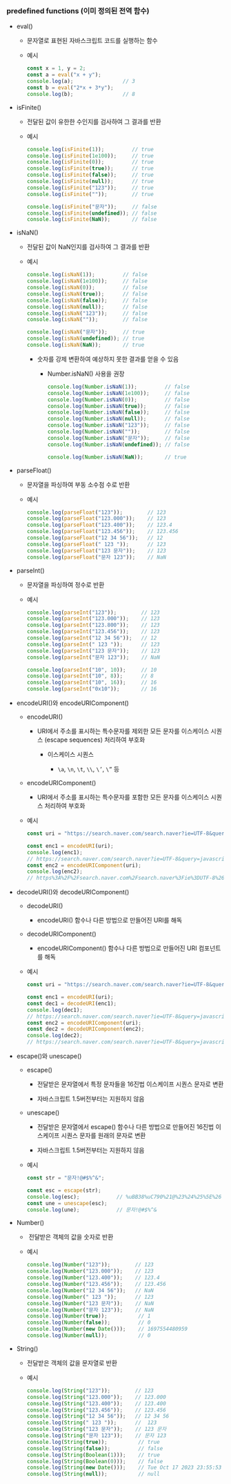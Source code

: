 ### predefined functions (이미 정의된 전역 함수)

- eval()
  
  - 문자열로 표현된 자바스크립트 코드를 실행하는 함수
  
  - 예시
    
    ```javascript
    const x = 1, y = 2;
    const a = eval("x + y");
    console.log(a);                // 3
    const b = eval("2*x + 3*y");
    console.log(b);                // 8
    ```

- isFinite()
  
  - 전달된 값이 유한한 수인지를 검사하여 그 결과를 반환
  
  - 예시
    
    ```javascript
    console.log(isFinite(1));         // true
    console.log(isFinite(1e100));     // true
    console.log(isFinite(0));         // true
    console.log(isFinite(true));      // true
    console.log(isFinite(false));     // true
    console.log(isFinite(null));      // true
    console.log(isFinite("123"));     // true
    console.log(isFinite(""));        // true
    
    console.log(isFinite("문자"));     // false
    console.log(isFinite(undefined)); // false
    console.log(isFinite(NaN));       // false
    ```

- isNaN()
  
  - 전달된 값이 NaN인지를 검사하여 그 결과를 반환
  
  - 예시
    
    ```javascript
    console.log(isNaN(1));         // false
    console.log(isNaN(1e100));     // false
    console.log(isNaN(0));         // false
    console.log(isNaN(true));      // false
    console.log(isNaN(false));     // false
    console.log(isNaN(null));      // false
    console.log(isNaN("123"));     // false
    console.log(isNaN(""));        // false
    
    console.log(isNaN("문자"));     // true
    console.log(isNaN(undefined)); // true
    console.log(isNaN(NaN));       // true
    ```
    
    - 숫자를 강제 변환하여 예상하지 못한 결과를 얻을 수 있음
      
      - Number.isNaN() 사용을 권장
        
        ```javascript
        console.log(Number.isNaN(1));         // false
        console.log(Number.isNaN(1e100));     // false
        console.log(Number.isNaN(0));         // false
        console.log(Number.isNaN(true));      // false
        console.log(Number.isNaN(false));     // false
        console.log(Number.isNaN(null));      // false
        console.log(Number.isNaN("123"));     // false
        console.log(Number.isNaN(""));        // false
        console.log(Number.isNaN("문자"));     // false
        console.log(Number.isNaN(undefined)); // false
        
        console.log(Number.isNaN(NaN));       // true
        ```

- parseFloat()
  
  - 문자열을 파싱하여 부동 소수점 수로 반환
  
  - 예시
    
    ```javascript
    console.log(parseFloat("123"));        // 123
    console.log(parseFloat("123.000"));    // 123
    console.log(parseFloat("123.400"));    // 123.4
    console.log(parseFloat("123.456"));    // 123.456
    console.log(parseFloat("12 34 56"));   // 12
    console.log(parseFloat(" 123 "));      // 123
    console.log(parseFloat("123 문자"));    // 123
    console.log(parseFloat("문자 123"));    // NaN
    ```

- parseInt()
  
  - 문자열을 파싱하여 정수로 반환
  
  - 예시
    
    ```javascript
    console.log(parseInt("123"));        // 123
    console.log(parseInt("123.000"));    // 123
    console.log(parseInt("123.800"));    // 123
    console.log(parseInt("123.456"));    // 123
    console.log(parseInt("12 34 56"));   // 12
    console.log(parseInt(" 123 "));      // 123
    console.log(parseInt("123 문자"));    // 123
    console.log(parseInt("문자 123"));    // NaN
    
    console.log(parseInt("10", 10));     // 10
    console.log(parseInt("10", 8));      // 8
    console.log(parseInt("10", 16));     // 16
    console.log(parseInt("0x10"));       // 16
    ```

- encodeURI()와 encodeURIComponent()
  
  - encodeURI()
    
    - URI에서 주소를 표시하는 특수문자를 제외한 모든 문자를 이스케이스 시퀀스 (escape sequences) 처리하여 부호화
      
      - 이스케이스 시퀀스
        
        - `\a`, `\n`, `\t`, `\\`, `\’`, `\”` 등
  
  - encodeURIComponent()
    
    - URI에서 주소를 표시하는 특수문자를 포함한 모든 문자를 이스케이스 시퀀스 처리하여 부호화
  
  - 예시
    
    ```javascript
    const uri = "https://search.naver.com/search.naver?ie=UTF-8&query=javascript&sm=chr_hty";
    
    const enc1 = encodeURI(uri);
    console.log(enc1);
    // https://search.naver.com/search.naver?ie=UTF-8&query=javascript&sm=chr_hty
    const enc2 = encodeURIComponent(uri);
    console.log(enc2);
    // https%3A%2F%2Fsearch.naver.com%2Fsearch.naver%3Fie%3DUTF-8%26query%3Djavascript%26sm%3Dchr_hty
    ```

- decodeURI()와 decodeURIComponent()
  
  - decodeURI()
    
    - encodeURI() 함수나 다른 방법으로 만들어진 URI를 해독
  
  - decodeURIComponent()
    
    - encodeURIComponent() 함수나 다른 방법으로 만들어진 URI 컴포넌트를 해독
  
  - 예시
    
    ```javascript
    const uri = "https://search.naver.com/search.naver?ie=UTF-8&query=javascript&sm=chr_hty";
    
    const enc1 = encodeURI(uri);
    const dec1 = decodeURI(enc1);
    console.log(dec1);
    // https://search.naver.com/search.naver?ie=UTF-8&query=javascript&sm=chr_hty
    const enc2 = encodeURIComponent(uri);
    const dec2 = decodeURIComponent(enc2);
    console.log(dec2);
    // https://search.naver.com/search.naver?ie=UTF-8&query=javascript&sm=chr_hty
    ```

- escape()와 unescape()
  
  - escape()
    
    - 전달받은 문자열에서 특정 문자들을 16진법 이스케이프 시퀀스 문자로 변환
    
    - 자바스크립트 1.5버전부터는 지원하지 않음
  
  - unescape()
    
    - 전달받은 문자열에서 escape() 함수나 다른 방법으로 만들어진 16진법 이스케이프 시퀀스 문자를 원래의 문자로 변환
    
    - 자바스크립트 1.5버전부터는 지원하지 않음
  
  - 예시
    
    ```javascript
    const str = "문자!@#$%^&";
    
    const esc = escape(str);
    console.log(esc);            // %uBB38%uC790%21@%23%24%25%5E%26
    const une = unescape(esc);
    console.log(une);            // 문자!@#$%^&
    ```

- Number()
  
  -  전달받은 객체의 값을 숫자로 반환
  
  - 예시
    
    ```javascript
    console.log(Number("123"));        // 123
    console.log(Number("123.000"));    // 123
    console.log(Number("123.400"));    // 123.4
    console.log(Number("123.456"));    // 123.456
    console.log(Number("12 34 56"));   // NaN
    console.log(Number(" 123 "));      // 123
    console.log(Number("123 문자"));    // NaN
    console.log(Number("문자 123"));    // NaN
    console.log(Number(true));          // 1
    console.log(Number(false));         // 0
    console.log(Number(new Date()));    // 1697554480959
    console.log(Number(null));          // 0
    ```

- String()
  
  - 전달받은 객체의 값을 문자열로 반환
  
  - 예시
    
    ```javascript
    console.log(String("123"));        // 123
    console.log(String("123.000"));    // 123.000
    console.log(String("123.400"));    // 123.400
    console.log(String("123.456"));    // 123.456
    console.log(String("12 34 56"));   // 12 34 56
    console.log(String(" 123 "));      //  123 
    console.log(String("123 문자"));    // 123 문자
    console.log(String("문자 123"));    // 문자 123
    console.log(String(true));          // true
    console.log(String(false));         // false
    console.log(String(Boolean(1)));    // true
    console.log(String(Boolean(0)));    // false
    console.log(String(new Date()));    // Tue Oct 17 2023 23:55:53 GMT+0900 (한국 표준시)
    console.log(String(null));          // null
    ```